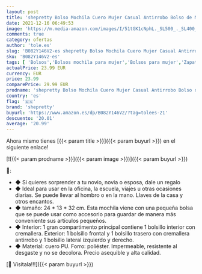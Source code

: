 ```yaml
---
layout: post
title: 'shepretty Bolso Mochila Cuero Mujer Casual Antirrobo Bolso de Mano  CM001marrón'
date: 2021-12-16 06:49:53
image: 'https://m.media-amazon.com/images/I/51tGK1cNphL._SL500_._SL400_.jpg'
comments: true
category: ofertas
author: 'tole.es'
slug: 'B082Y146V2-es shepretty Bolso Mochila Cuero Mujer Casual Antirrobo Bolso...'
sku: 'B082Y146V2-es'
tags: [ 'Bolsos','Bolsos mochila para mujer','Bolsos para mujer','Zapatos y complementos','mochila','shepretty', ]
actualPrice: 23.99 EUR
currency: EUR
price: 23.99
comparePrice: 29.99 EUR
prodname: 'shepretty Bolso Mochila Cuero Mujer Casual Antirrobo Bolso de Mano  CM001marrón'
country: 'es'
flag: '🇪🇸'
brand: 'shepretty'
buyurl: 'https://www.amazon.es/dp/B082Y146V2/?tag=tolees-21'
descuento: '20.01'
average: '20.99'
---
```


Ahora mismo tienes [{{< param title >}}]({{< param buyurl >}}) en el siguiente enlace!

[![{{< param prodname >}}]({{< param image >}})]({{< param buyurl >}})

🔎:

- ◆ Si quieres sorprender a tu novio, novia o esposa, dale un regalo
- ◆ Ideal para usar en la oficina, la escuela, viajes u otras ocasiones diarias. Se puede llevar al hombro o en la mano. Llaves de la casa y otros encantos.
- ◆ tamaño: 24 * 13 * 32 cm. Esta mochila viene con una pequeña bolsa que se puede usar como accesorio para guardar de manera más conveniente sus artículos pequeños.
- ◆ Interior: 1 gran compartimento principal contiene 1 bolsillo interior con cremallera. Exterior: 1 bolsillo frontal y 1 bolsillo trasero con cremallera antirrobo y 1 bolsillo lateral izquierdo y derecho.
- ◆ Material: cuero PU. Forro: poliéster. Impermeable, resistente al desgaste y no se decolora. Precio asequible y alta calidad.

[🛒 Visítala!!!]({{< param buyurl >}})
